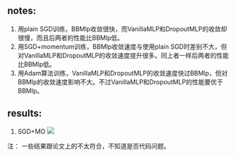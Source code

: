## notes:
1. 用plain SGD训练，BBMlp收敛很快，而VanillaMLP和DropoutMLP的收敛却很慢，而且后两者的性能比BBMlp低。
2. 用SGD+momentum训练，BBMlp收敛速度与使用plain SGD时差别不大，但对VanillaMLP和DropoutMLP的收敛速度提升很多。同上者一样后两者的性能比BBMlp低。
3. 用Adam算法训练，VanillaMLP和DropoutMLP的收敛速度快过BBMlp，但对BBMlp的收敛速度影响不大。不过VanillaMLP和DropoutMLP的性能要优于BBMlp。

## results:
1. SGD+MO
![](https://github.com/yxue3357/MyResearchCodes/raw/master/BayesBackprob/sgd_mo.png)

注： 一些结果跟论文上的不太符合，不知道是否代码问题。